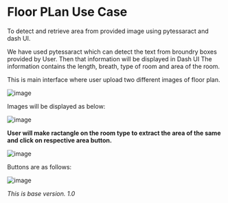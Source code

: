 # Floor PLan Use Case
To detect and retrieve area from provided image using pytessaract and dash UI.

We have used pytessaract which can detect the text from broundry boxes provided by User. Then that information will be displayed in Dash UI
The information contains the length, breath, type of room and area of the room.
 
This is main interface where user upload two different images of floor plan. 

![image](https://user-images.githubusercontent.com/52622703/173566756-f22db187-fbf9-4d20-975e-e38da6b55f88.png)

Images will be displayed as below:

![image](https://user-images.githubusercontent.com/52622703/173567001-d3cfefc9-ec17-4c89-8d32-7f6d1b601ae5.png)

**User will make ractangle on the room type to extract the area of the same and click on respective area button.**

![image](https://user-images.githubusercontent.com/52622703/173567232-9cf59d5f-02c3-4a9e-bf6d-12eb7b2a15ec.png)

Buttons are as follows:

![image](https://user-images.githubusercontent.com/52622703/173567370-662e5a97-425b-4926-8cf7-7636e42c0e71.png)

*This is base version. 1.0*
